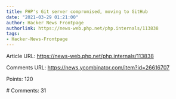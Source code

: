 ```yaml
---
title: PHP's Git server compromised, moving to GitHub
date: "2021-03-29 01:21:00"
author: Hacker News Frontpage
authorlink: https://news-web.php.net/php.internals/113838
tags:
- Hacker-News-Frontpage
---
```


<p>Article URL: <a href="https://news-web.php.net/php.internals/113838">https://news-web.php.net/php.internals/113838</a></p>
<p>Comments URL: <a href="https://news.ycombinator.com/item?id=26616707">https://news.ycombinator.com/item?id=26616707</a></p>
<p>Points: 120</p>
<p># Comments: 31</p>
